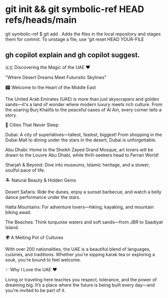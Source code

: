 # git init && git symbolic-ref HEAD refs/heads/main
git symbolic-ref
$ git add .
Adds the files in the local repository and stages them for commit. To unstage a file, use 'git reset HEAD YOUR-FILE
 ## gh copilot explain and gh copilot suggest.
🇦🇪 Discovering the Magic of the UAE ❤️

"Where Desert Dreams Meet Futuristic Skylines"

🏙️ Welcome to the Heart of the Middle East

The United Arab Emirates (UAE) is more than just skyscrapers and golden sands—it's a land of wonder where modern luxury meets rich culture. From the soaring Burj Khalifa to the peaceful oases of Al Ain, every corner tells a story.

🌆 Cities That Never Sleep

Dubai: A city of superlatives—tallest, fastest, biggest! From shopping in the Dubai Mall to dining under the stars in the desert, Dubai is unforgettable.

Abu Dhabi: Home to the Sheikh Zayed Grand Mosque, art lovers will be drawn to the Louvre Abu Dhabi, while thrill-seekers head to Ferrari World!

Sharjah & Beyond: Dive into museums, Islamic heritage, and a slower, soulful pace of life.


🏝️ Natural Beauty & Hidden Gems

Desert Safaris: Ride the dunes, enjoy a sunset barbecue, and watch a belly dance performance under the stars.

Hatta Mountains: For adventure lovers—hiking, kayaking, and mountain biking await.

The Beaches: Think turquoise waters and soft sands—from JBR to Saadiyat Island.


🌍 A Melting Pot of Cultures

With over 200 nationalities, the UAE is a beautiful blend of languages, cuisines, and traditions. Whether you're sipping karak tea or exploring a souk, you're bound to feel welcome.

✨ Why I Love the UAE ❤️

Living or traveling here teaches you respect, tolerance, and the power of dreaming big. It’s a place where the future is being built every day—and you're invited to be part of it.
